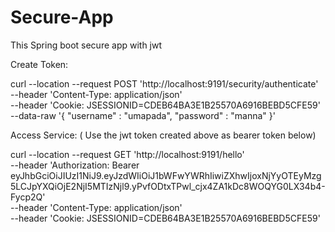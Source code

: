 # Secure-App
This Spring boot secure app with jwt

Create Token:

curl --location --request POST 'http://localhost:9191/security/authenticate' \
--header 'Content-Type: application/json' \
--header 'Cookie: JSESSIONID=CDEB64BA3E1B25570A6916BEBD5CFE59' \
--data-raw '{
"username" : "umapada",
"password" : "manna"
}'



Access Service: ( Use the jwt token created above as bearer token below)

curl --location --request GET 'http://localhost:9191/hello' \
--header 'Authorization: Bearer eyJhbGciOiJIUzI1NiJ9.eyJzdWIiOiJ1bWFwYWRhIiwiZXhwIjoxNjYyOTEyMzg5LCJpYXQiOjE2NjI5MTIzNjl9.yPvfODtxTPwl_cjx4ZA1kDc8WOQYG0LX34b4-Fycp2Q' \
--header 'Content-Type: application/json' \
--header 'Cookie: JSESSIONID=CDEB64BA3E1B25570A6916BEBD5CFE59'
